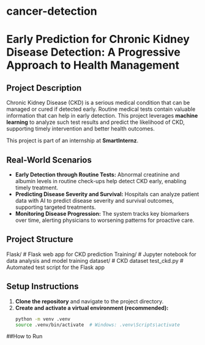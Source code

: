 # cancer-detection
# Early Prediction for Chronic Kidney Disease Detection: A Progressive Approach to Health Management

## Project Description
Chronic Kidney Disease (CKD) is a serious medical condition that can be managed or cured if detected early. Routine medical tests contain valuable information that can help in early detection. This project leverages **machine learning** to analyze such test results and predict the likelihood of CKD, supporting timely intervention and better health outcomes.

This project is part of an internship at **SmartInternz**.

## Real-World Scenarios
- **Early Detection through Routine Tests:** Abnormal creatinine and albumin levels in routine check-ups help detect CKD early, enabling timely treatment.  
- **Predicting Disease Severity and Survival:** Hospitals can analyze patient data with AI to predict disease severity and survival outcomes, supporting targeted treatments.  
- **Monitoring Disease Progression:** The system tracks key biomarkers over time, alerting physicians to worsening patterns for proactive care.  

## Project Structure
Flask/ # Flask web app for CKD prediction
Training/ # Jupyter notebook for data analysis and model training
dataset/ # CKD dataset
test_ckd.py # Automated test script for the Flask app

## Setup Instructions
1. **Clone the repository** and navigate to the project directory.  
2. **Create and activate a virtual environment (recommended):**
   ```bash
   python -m venv .venv
   source .venv/bin/activate  # Windows: .venv\Scripts\activate
##How to Run

